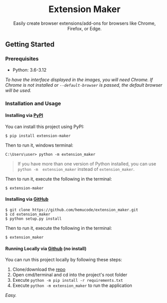 <h1 align="center">Extension Maker</h1>

<p align="center">Easily create browser extensions/add-ons for browsers like Chrome, Firefox, or Edge.</p>


## Getting Started

### Prerequisites

- Python: 3.6-3.12

_To have the interface displayed in the images, you will need Chrome. If Chrome is not installed or `--default-browser` is passed, the default browser will be used._

### Installation and Usage

#### Installing via [PyPI](https://pypi.org/project/extension-maker/)

You can install this project using PyPI:

```
$ pip install extension-maker
```

Then to run it, windows terminal:

```
C:\Users\user> python -m extension_maker
```
> If you have more than one version of Python installed, you can use `python -m  extension_maker` instead of `extension_maker`.

Then to run it, execute the following in the terminal:

```
$ extension-maker
```



#### Installing via [GitHub](https://github.com/hemucode/extension-maker)

```
$ git clone https://github.com/hemucode/extension_maker.git
$ cd extension_maker
$ python setup.py install
```

Then to run it, execute the following in the terminal:

```
$ extension_maker
```

#### Running Locally via [Github](https://github.com/hemucode/extension-maker) (no install)

You can run this project locally by following these steps:

1. Clone/download the [repo](https://github.com/hemucode/extension-maker)
2. Open cmd/terminal and cd into the project's root folder
3. Execute `python -m pip install -r requirements.txt`
4. Execute `python -m extension_maker` to run the application


_Easy._

